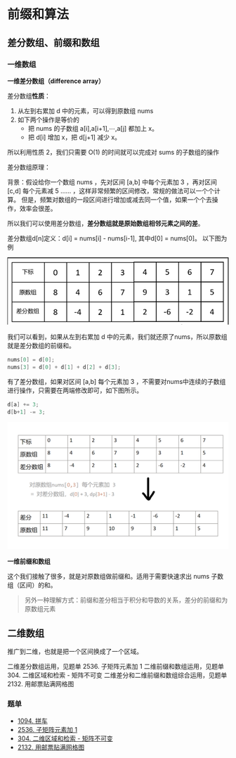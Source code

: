 # 前缀和算法

## 差分数组、前缀和数组

### 一维数组

**一维差分数组（difference array）**

差分数组**性质**：

1. 从左到右累加 d 中的元素，可以得到原数组 nums
2. 如下两个操作是等价的
    - 把 nums 的子数组 a[i],a[i+1],⋯,a[j] 都加上 x。
    - 把 d[i] 增加 x，把 d[j+1] 减少 x。

所以利用性质 2，我们只需要 O(1) 的时间就可以完成对 sums 的子数组的操作

差分数组原理：

背景：假设给你一个数组 nums ，先对区间 [a,b] 中每个元素加 3 ，再对区间 [c,d] 每个元素减 5 …… ，这样非常频繁的区间修改，常规的做法可以一个个计算。
但是，频繁对数组的一段区间进行增加或减去同一个值，如果一个个去操作，效率会很差。

所以我们可以使用差分数组，**差分数组就是原始数组相邻元素之间的差**。

差分数组d[n]定义：d[i] = nums[i] - nums[i-1], 其中d[0] = nums[0]。
以下图为例

![alt text](image/prefix1.png)

我们可以看到，如果从左到右累加 d 中的元素，我们就还原了nums，所以原数组就是差分数组的前缀和。

```cpp
nums[0] = d[0];
nums[3] = d[0] + d[1] + d[2] + d[3];
```

有了差分数组，如果对区间 [a,b] 每个元素加 3 ，不需要对nums中连续的子数组进行操作，只需要在两端修改即可，如下图所示。

```cpp
d[a] += 3;
d[b+1] -= 3;
```
![alt text](image/prefix2.png)

**一维前缀和数组**

这个我们接触了很多，就是对原数组做前缀和。适用于需要快速求出 nums 子数组（区间）的和。

> 另外一种理解方式：前缀和差分相当于积分和导数的关系，差分的前缀和为原数组元素

## 二维数组

推广到二维，也就是把一个区间换成了一个区域。

二维差分数组运用，见题单 2536. 子矩阵元素加 1
二维前缀和数组运用，见题单 304. 二维区域和检索 - 矩阵不可变
二维差分和二维前缀和数组综合运用，见题单 2132. 用邮票贴满网格图

### 题单
- [1094. 拼车](https://leetcode.cn/problems/car-pooling/description/)
- [2536. 子矩阵元素加 1](https://leetcode.cn/problems/increment-submatrices-by-one/description/)
- [304. 二维区域和检索 - 矩阵不可变](https://leetcode.cn/problems/range-sum-query-2d-immutable/description/)
- [2132. 用邮票贴满网格图](https://leetcode.cn/problems/stamping-the-grid/description/)
